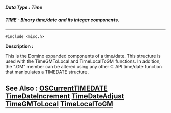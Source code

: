 ##### Data Type : Time
##### TIME - Binary time/date and its integer components.
---
```
#include <misc.h>
```
**Description :**

This is the Domino expanded components of a time/date. This structure is used 
with the TimeGMToLocal and TimeLocalToGM functions.  In addition, the ".GM" 
member can be altered using any other C API time/date function that manipulates 
a TIMEDATE structure.

**See Also :**
[OSCurrentTIMEDATE](/reference/Func/OSCurrentTIMEDATE)
[TimeDateIncrement](/reference/Func/TimeDateIncrement)
[TimeDateAdjust](/reference/Func/TimeDateAdjust)
[TimeGMToLocal](/reference/Func/TimeGMToLocal)
[TimeLocalToGM](/reference/Func/TimeLocalToGM)
---
